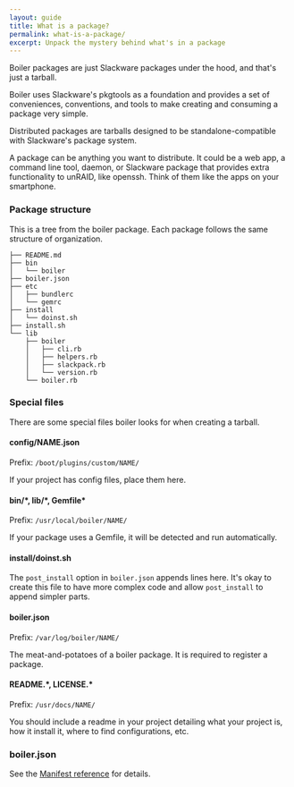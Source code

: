 ```yaml
---
layout: guide
title: What is a package?
permalink: what-is-a-package/
excerpt: Unpack the mystery behind what's in a package
---
```


<p class="lead">
  Boiler packages are just Slackware packages under the hood, and that's just a tarball.
</p>

Boiler uses Slackware's pkgtools as a foundation and provides a set of conveniences, conventions, and tools to make creating and consuming a package very simple.

Distributed packages are tarballs designed to be standalone-compatible with Slackware's package system.

A package can be anything you want to distribute. It could be a web app, a command line tool, daemon, or Slackware package that provides extra functionality to unRAID, like openssh. Think of them like the apps on your smartphone.

### Package structure

This is a tree from the boiler package. Each package follows the same structure of organization.

    ├── README.md
    ├── bin
    │   └── boiler
    ├── boiler.json
    ├── etc
    │   ├── bundlerc
    │   └── gemrc
    ├── install
    │   └── doinst.sh
    ├── install.sh
    └── lib
        ├── boiler
        │   ├── cli.rb
        │   ├── helpers.rb
        │   ├── slackpack.rb
        │   └── version.rb
        └── boiler.rb

### Special files

There are some special files boiler looks for when creating a tarball.

#### config/NAME.json

Prefix: `/boot/plugins/custom/NAME/`

If your project has config files, place them here.

#### bin/\*, lib/\*, Gemfile\*

Prefix: `/usr/local/boiler/NAME/`

If your package uses a Gemfile, it will be detected and run automatically.

#### install/doinst.sh

The `post_install` option in `boiler.json` appends lines here. It's okay to create this file to have more complex code and allow `post_install` to append simpler parts.

#### boiler.json

Prefix: `/var/log/boiler/NAME/`

The meat-and-potatoes of a boiler package. It is required to register a package.

#### README.\*, LICENSE.\*

Prefix: `/usr/docs/NAME/`

You should include a readme in your project detailing what your project is, how it install it, where to find configurations, etc.

### boiler.json

See the [Manifest reference](/guides/manifest) for details.
